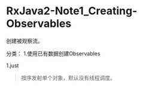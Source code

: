 # RxJava2-Note1_Creating-Observables
创建被观察流。

分类：
1.使用已有数据创建Observables 

  1.just 
 >按序发射单个对象，默认没有线程调度。
 
